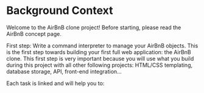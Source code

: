 # Background Context
Welcome to the AirBnB clone project!
Before starting, please read the AirBnB concept page.

First step: Write a command interpreter
 to manage your AirBnB objects.
This is the first step towards building your
 first full web application: 
the AirBnB clone. This first step is very 
important because you will use
 what you build during this 
project with all other 
following projects: HTML/CSS templating,
 database storage, API, front-end integration…

Each task is linked and will help you to:

